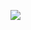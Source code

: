 ![](https://github.com/Offensive-Penetration-Security/Linux-Forensics/blob/main/books/Linux%20Forensics%20-%20Philip%20Polstra/Linux%20Forensics%20-%20Philip%20Polstra.png) 
